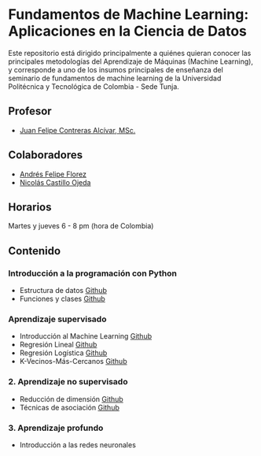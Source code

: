 # Fundamentos de Machine Learning: Aplicaciones en la Ciencia de Datos

Este repositorio está dirigido principalmente a quiénes quieran conocer las principales metodologías del Aprendizaje de Máquinas (Machine Learning), y corresponde a uno de los insumos principales de enseñanza del seminario de fundamentos de machine learning de la Universidad Politécnica y Tecnológica de Colombia - Sede Tunja.

## Profesor

- [Juan Felipe Contreras Alcívar, MSc.](https://www.linkedin.com/in/juanf-contreras/)

## Colaboradores

- [Andrés Felipe Florez](https://www.linkedin.com/in/felipeflorezo/)
- [Nicolás Castillo Ojeda](https://www.linkedin.com/in/nicolas-castillo-ak/)

## Horarios

Martes y jueves 6 - 8 pm (hora de Colombia)

## Contenido

### Introducción a la programación con Python

- Estructura de datos [Github](/0_Intro_Python/1_Datos.ipynb)
- Funciones y clases [Github](/0_Intro_Python/2_Funciones_Clases.ipynb)

### Aprendizaje supervisado

- Introducción al Machine Learning [Github](/1_Aprendizaje_Supervisado/1_Machine_Learning.ipynb)
- Regresión Lineal [Github](/1_Aprendizaje_Supervisado/2_Regresión_Lineal.ipynb)
- Regresión Logística [Github](/1_Aprendizaje_Supervisado/4_Regresión_Logística.ipynb)
- K-Vecinos-Más-Cercanos [Github](/1_Aprendizaje_Supervisado/5_KNN.ipynb)

### 2. Aprendizaje no supervisado

- Reducción de dimensión [Github](/2_Aprendizaje_No_Supervisado/1_Reducción_Dimensión.ipynb)
- Técnicas de asociación [Github](/2_Aprendizaje_No_Supervisado/2_Agrupamiento.ipynb)

### 3. Aprendizaje profundo

- Introducción a las redes neuronales